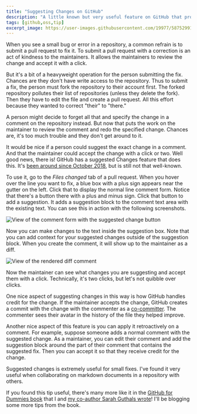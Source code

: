 ```yaml
---
title: "Suggesting Changes on GitHub"
description: "A little known but very useful feature on GitHub that provides a lightweight way to suggest a small change."
tags: [github,oss,tip]
excerpt_image: https://user-images.githubusercontent.com/19977/58752991-f39d0880-846c-11e9-8c03-c7aded86ee9b.png 
---
```


When you see a small bug or error in a repository, a common refrain is to submit a pull request to fix it. To submit a pull request with a correction is an act of kindness to the maintainers. It allows the maintainers to review the change and accept it with a click.

But it's a bit of a heavyweight operation for the person submitting the fix. Chances are they don't have write access to the repository. Thus to submit a fix, the person must fork the repository to their account first. The forked repository pollutes their list of repositories (unless they delete the fork). Then they have to edit the file and create a pull request. All this effort because they wanted to correct "their" to "there."

A person might decide to forget all that and specify the change in a comment on the repository instead. But now that puts the work on the maintainer to review the comment and redo the specified change. Chances are, it's too much trouble and they don't get around to it.

It would be nice if a person could suggest the exact change in a comment. And that the maintainer could accept the change with a click or two. Well good news, there is! GitHub has a suggested Changes feature that does this. It's [been around since October 2018](https://github.blog/changelog/2018-10-16-suggested-changes/), but is still not that well-known.

To use it, go to the _Files changed_ tab of a pull request. When you hover over the line you want to fix, a blue box with a plus sign appears near the gutter on the left. Click that to display the normal line comment form.  Notice that there's a button there with a plus and minus sign. Click that button to add a suggestion. It adds a suggestion block to the comment text area with the existing text. You can see this in action with the following screenshots.

![View of the comment form with the suggested change button](https://user-images.githubusercontent.com/19977/58752991-f39d0880-846c-11e9-8c03-c7aded86ee9b.png)

Now you can make changes to the text inside the suggestion box. Note that you can add context for your suggested changes outside of the suggestion block. When you create the comment, it will show up to the maintainer as a diff.

![View of the rendered diff comment](https://user-images.githubusercontent.com/19977/58753039-b1c09200-846d-11e9-901e-699daa736bc5.png)

Now the maintainer can see what changes you are suggesting and accept them with a click. Technically, it's two clicks, but let's not quibble over clicks.

One nice aspect of suggesting changes in this way is how GitHub handles credit for the change. If the maintainer accepts the change, GitHub creates a commit with the change with the commenter as a [co-committer](https://help.github.com/en/articles/creating-a-commit-with-multiple-authors). The commenter sees their avatar in the history of the file they helped improve.

Another nice aspect of this feature is you can apply it retroactively on a comment. For example, suppose someone adds a normal comment with the suggested change. As a maintainer, you can edit their comment and add the suggestion block around the part of their comment that contains the suggested fix. Then you can accept it so that they receive credit for the change.

Suggested changes is extremely useful for small fixes. I've found it very useful when collaborating on markdown documents in a repository with others.

If you found this tip useful, there's many more like it in the [GitHub for Dummies book](https://amzn.to/2Qr31t1) that I and [my co-author Sarah Guthals wrote](https://haacked.com/archive/2019/05/30/github-for-dummies/)! I'll be blogging some more tips from the book.